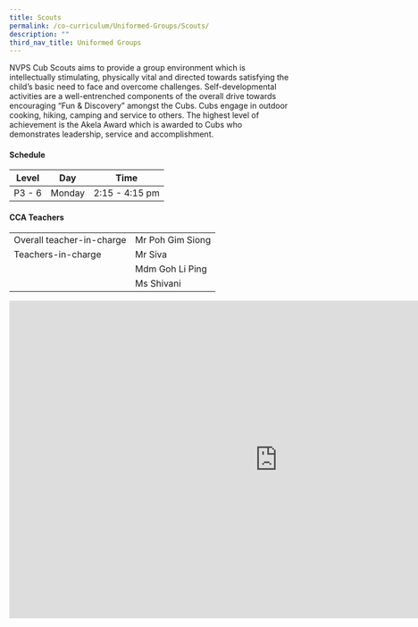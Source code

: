 ```yaml
---
title: Scouts
permalink: /co-curriculum/Uniformed-Groups/Scouts/
description: ""
third_nav_title: Uniformed Groups
---
```

NVPS Cub Scouts aims to provide a group environment which is intellectually stimulating, physically vital and directed towards satisfying the child’s basic need to face and overcome challenges. Self-developmental activities are a well-entrenched components of the overall drive towards encouraging “Fun &amp; Discovery” amongst the Cubs. Cubs engage in outdoor cooking, hiking, camping and service to others. The highest level of achievement is the Akela Award which is awarded to Cubs who demonstrates leadership, service and accomplishment.

#### **Schedule**

| Level 	| Day 	| Time 	|
|:---:	|:---:	|:---:	|
| P3 - 6 	| Monday 	| 2:15 - 4:15 pm 	|

#### **CCA Teachers**

|  	|  	|
|---	|---	|
| Overall teacher-in-charge 	| Mr Poh Gim Siong	|
| Teachers-in-charge 	| Mr Siva 	|
|  	| Mdm Goh Li Ping 	|
|  	| Ms Shivani 	|


<iframe allowfullscreen="true" height="569" width="960" frameborder="0" src="https://docs.google.com/presentation/d/e/2PACX-1vTUeZ3si4I0OPgFQvMZUIqooip9oD7vDIHAnb83esGetkJV109By1mi3_xr-XUjqSafJH9QWKF6SCI0/embed?start=true&amp;loop=true&amp;delayms=3000"></iframe>